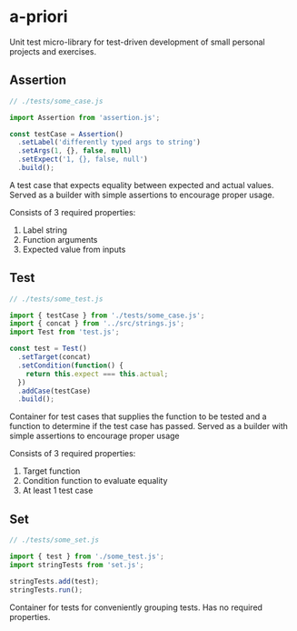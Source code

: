 # a-priori

Unit test micro-library for test-driven development of small 
personal projects and exercises. 

## Assertion

```js
// ./tests/some_case.js

import Assertion from 'assertion.js';

const testCase = Assertion()
  .setLabel('differently typed args to string')
  .setArgs(1, {}, false, null)
  .setExpect('1, {}, false, null')
  .build();
```

A test case that expects equality between expected and 
actual values. Served as a builder with simple assertions to
encourage proper usage.

Consists of 3 required properties:
1. Label string
2. Function arguments
3. Expected value from inputs

## Test

```js
// ./tests/some_test.js

import { testCase } from './tests/some_case.js';
import { concat } from '../src/strings.js';
import Test from 'test.js';

const test = Test()
  .setTarget(concat)
  .setCondition(function() {
    return this.expect === this.actual;
  })
  .addCase(testCase)
  .build();
```

Container for test cases that supplies the function to be 
tested and a function to determine if the test case has 
passed. Served as a builder with simple assertions to 
encourage proper usage

Consists of 3 required properties:
1. Target function
2. Condition function to evaluate equality
3. At least 1 test case

## Set

```js
// ./tests/some_set.js

import { test } from './some_test.js';
import stringTests from 'set.js';

stringTests.add(test);
stringTests.run();
```

Container for tests for conveniently grouping tests. Has no
required properties.